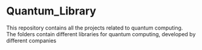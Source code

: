 # Quantum_Library
 This repository contains all the projects related to quantum computing.
 <br /> The folders contain different libraries for quantum computing, developed by different companies 

